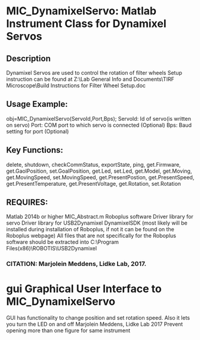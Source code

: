 # MIC_DynamixelServo: Matlab Instrument Class for Dynamixel Servos
## Description
Dynamixel Servos are used to control the rotation of filter wheels
Setup instruction can be found at Z:\Lab General Info and
Documents\TIRF Microscope\Build Instructions for Filter Wheel
Setup.doc
## Usage Example:
obj=MIC_DynamixelServo(ServoId,Port,Bps);
ServoId: Id of servo(is written on servo)
Port: COM port to which servo is connected (Optional)
Bps: Baud setting for port (Optional)
## Key Functions:
delete, shutdown, checkCommStatus, exportState, ping,
get.Firmware, get.GaolPosition, set.GoalPosition,
get.Led, set.Led, get.Model, get.Moving,
get.MovingSpeed, set.MovingSpeed, get.PresentPostion,
get.PresentSpeed, get.PresentTemperature,
get.PresentVoltage, get.Rotation, set.Rotation
## REQUIRES:
Matlab 2014b or higher
MIC_Abstract.m
Roboplus software
Driver library for servo
Driver library for USB2Dynamixel
DynamixelSDK (most likely will be installed during installation of
Roboplus, if not it can be found on the Roboplus webpage)
All files that are not specifically for the Roboplus software should
be extracted into C:\Program Files(x86)\ROBOTIS\USB2Dynamixel
### CITATION: Marjolein Meddens, Lidke Lab, 2017.
# gui Graphical User Interface to MIC_DynamixelServo
GUI has functionality to change position and set rotation speed. Also
it lets you turn the LED on and off
Marjolein Meddens, Lidke Lab 2017
Prevent opening more than one figure for same instrument
